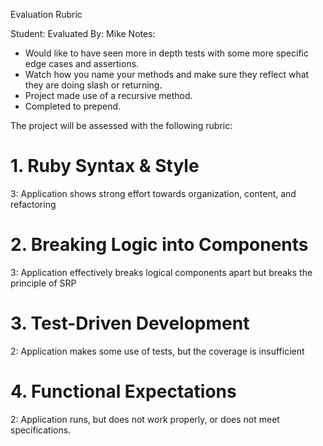 Evaluation Rubric

Student:
Evaluated By: Mike
Notes:
* Would like to have seen more in depth tests with some more specific
edge cases and assertions.
* Watch how you name your methods and make sure they reflect what they are doing
slash or returning.
* Project made use of a recursive method.
* Completed to prepend.


The project will be assessed with the following rubric:

# 1. Ruby Syntax & Style

3: Application shows strong effort towards organization, content, and refactoring

# 2. Breaking Logic into Components

3: Application effectively breaks logical components apart but breaks the principle of SRP

# 3. Test-Driven Development

2: Application makes some use of tests, but the coverage is insufficient

# 4. Functional Expectations

2: Application runs, but does not work properly, or does not meet specifications.
